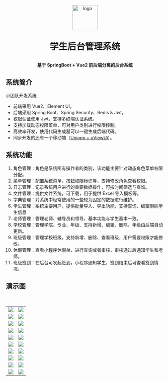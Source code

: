 <p align="center">
	<img alt="logo" width="80" src="https://img-blog.csdnimg.cn/f175e8d454a24b588726290b74a317c8.png">
</p>
<h1 align="center" style="margin: 30px 0 30px; font-weight: bold;">学生后台管理系统</h1>
<h4 align="center">基于 SpringBoot + Vue2 前后端分离的后台系统</h4>

## 系统简介

小团队开发系统

- 前端采用 Vue2、Element UI。
- 后端采用 Spring Boot、Spring Security、Redis & Jwt。
- 权限认证使用 Jwt，支持多终端认证系统。
- 支持加载动态权限菜单，可对用户类别进行权限控制。
- 高效率开发，使用代码生成器可以一键生成后端代码。
- 同步开发的还有一个移动端（[Uniapp + uViewUi](https://gitee.com/donghe-li/student-management-mobile)）。

## 系统功能

1. 角色管理：角色是系统所有操作者的类别，该功能主要针对动态角色菜单权限分配。
2. 菜单管理：配置系统菜单，按钮权限标识等，支持修改角色查看权限。
3. 日志管理：记录系统用户进行的重要数据操作，可按时间筛选与查询。
4. 文件管理：提供文件系统，可下载，用于提供 Excel 导入模板等。
5. 字典管理：对系统中经常使用的一些较为固定的数据进行维护。
6. 学生管理：系统主要用户，提供批量导入、导出功能，支持查询、编辑删除学生信息
7. 老师管理：管理老师、辅导员和领导，基本功能与学生基本一致。
8. 学校管理：管理学院、专业、年级、支持新增、编辑、删除。年级由后端自动更新。
9. 班级管理：管理学校班级，支持新增、删除、查看班级，用户需要权限才能修改。
10. 休假管理：查看小程序休假单，进行查询或者审核，审核通过后通知学生和老师。
11. 班级签到：在后台可发起签到，小程序通知学生，签到结束后可查看签到情况。

## 演示图

<table>
    <tr>
        <td><img src="https://img-blog.csdnimg.cn/2cf616982d6340dbbab10c7429416ef2.png"/></td>
        <td><img src="https://img-blog.csdnimg.cn/be23a098bc414aa28e4c2243d34e2aee.png"/></td>
    </tr>
    <tr>
        <td><img src="https://img-blog.csdnimg.cn/cbd1de96905f49919defecc18a01d58c.png"/></td>
        <td><img src="https://img-blog.csdnimg.cn/420b8cf0b74d4071925b317c9a593661.png"/></td>
    </tr>
    ​<tr>
        <td><img src="https://img-blog.csdnimg.cn/1b2b0f7d16b84602b21557a7b90a44be.png"/></td>
        <td><img src="https://img-blog.csdnimg.cn/49d4181047c149d7baabc062f0c84b45.png"/></td>
    </tr>
    <tr>
        <td><img src="https://img-blog.csdnimg.cn/8a993b97607841b99b2011c197348604.png"/></td>
        <td><img src="https://img-blog.csdnimg.cn/ff4f1467aaf8407cbf09829fcef3f3a3.png"/></td>
    </tr>
    <tr>
        <td><img src="https://img-blog.csdnimg.cn/6b6bc7a637834793a7912e80f7f96fef.png"/></td>
        <td><img src="https://img-blog.csdnimg.cn/9bd29a1e316746dd89ee93e6b37ac0d3.png"/></td>
    </tr>
    <tr>
        <td><img src="https://img-blog.csdnimg.cn/2c1f79f4ce1d4ca7845f716564d535a7.png"/></td>
        <td><img src="https://img-blog.csdnimg.cn/cefc91f065764b63a9add086dbb163b1.png"/></td>
    </tr>
    <tr>
        <td><img src="https://img-blog.csdnimg.cn/802a7db5ad674c1cb5eb643d7b9b6664.png"/></td>
        <td><img src="https://img-blog.csdnimg.cn/71080aef5f8043bbad48cea8c996d9f5.png"/></td>
    </tr>
    <tr>
        <td><img src="https://img-blog.csdnimg.cn/c3b93611a2914979889aba107124e4cf.png"/></td>
        <td><img src="https://img-blog.csdnimg.cn/8bee9571d8a244cab4c295c96f38a321.png"/></td>
    </tr>
    <tr>
        <td><img src="https://img-blog.csdnimg.cn/d64e7e7d631649bbbb3afe9268c37627.png"/></td>
        <td><img src="https://img-blog.csdnimg.cn/c82d50985db64e489ba3682042ae1806.png"/></td>
    </tr>
    <tr>
        <td><img src="https://img-blog.csdnimg.cn/841a4abb829f44abb163b3d1137319f2.png"/></td>
        <td><img src="https://img-blog.csdnimg.cn/63935517ba3141f49c44ada55e79f2cd.png"/></td>
    </tr>
</table>
